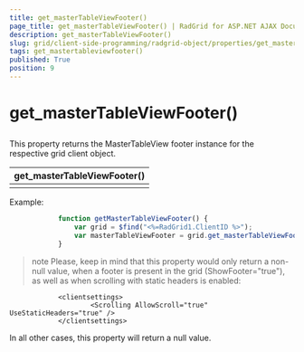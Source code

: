 ```yaml
---
title: get_masterTableViewFooter()
page_title: get_masterTableViewFooter() | RadGrid for ASP.NET AJAX Documentation
description: get_masterTableViewFooter()
slug: grid/client-side-programming/radgrid-object/properties/get_mastertableviewfooter()
tags: get_mastertableviewfooter()
published: True
position: 9
---
```


# get_masterTableViewFooter()



## 

This property returns the MasterTableView footer instance for the respective grid client object.


|  **get_masterTableViewFooter()**  |
| ------ |
||

Example:

````JavaScript
	        function getMasterTableViewFooter() {
	            var grid = $find("<%=RadGrid1.ClientID %>");
	            var masterTableViewFooter = grid.get_masterTableViewFooter();
	        }
````



>note Please, keep in mind that this property would only return a non-null value, when a footer is present in the grid (ShowFooter="true"), as well as when scrolling with static headers is enabled:
>


````ASP.NET
	        <clientsettings>
	                <Scrolling AllowScroll="true" UseStaticHeaders="true" />
	        </clientsettings>
````



In all other cases, this property will return a null value.
